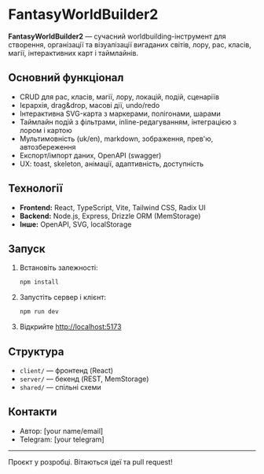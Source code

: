 # FantasyWorldBuilder2

**FantasyWorldBuilder2** — сучасний worldbuilding-інструмент для створення, організації та візуалізації вигаданих світів, лору, рас, класів, магії, інтерактивних карт і таймлайнів.

## Основний функціонал

- CRUD для рас, класів, магії, лору, локацій, подій, сценаріїв
- Ієрархія, drag&drop, масові дії, undo/redo
- Інтерактивна SVG-карта з маркерами, полігонами, шарами
- Таймлайн подій з фільтрами, inline-редагуванням, інтеграцією з лором і картою
- Мультимовність (uk/en), markdown, зображення, прев'ю, автозбереження
- Експорт/імпорт даних, OpenAPI (swagger)
- UX: toast, skeleton, анімації, адаптивність, доступність

## Технології

- **Frontend:** React, TypeScript, Vite, Tailwind CSS, Radix UI
- **Backend:** Node.js, Express, Drizzle ORM (MemStorage)
- **Інше:** OpenAPI, SVG, localStorage

## Запуск

1. Встановіть залежності:

   ```bash
   npm install
   ```

2. Запустіть сервер і клієнт:

   ```bash
   npm run dev
   ```

3. Відкрийте [http://localhost:5173](http://localhost:5173)

## Структура

- `client/` — фронтенд (React)
- `server/` — бекенд (REST, MemStorage)
- `shared/` — спільні схеми

## Контакти

- Автор: [your name/email]
- Telegram: [your telegram]

---

Проєкт у розробці. Вітаються ідеї та pull request!

